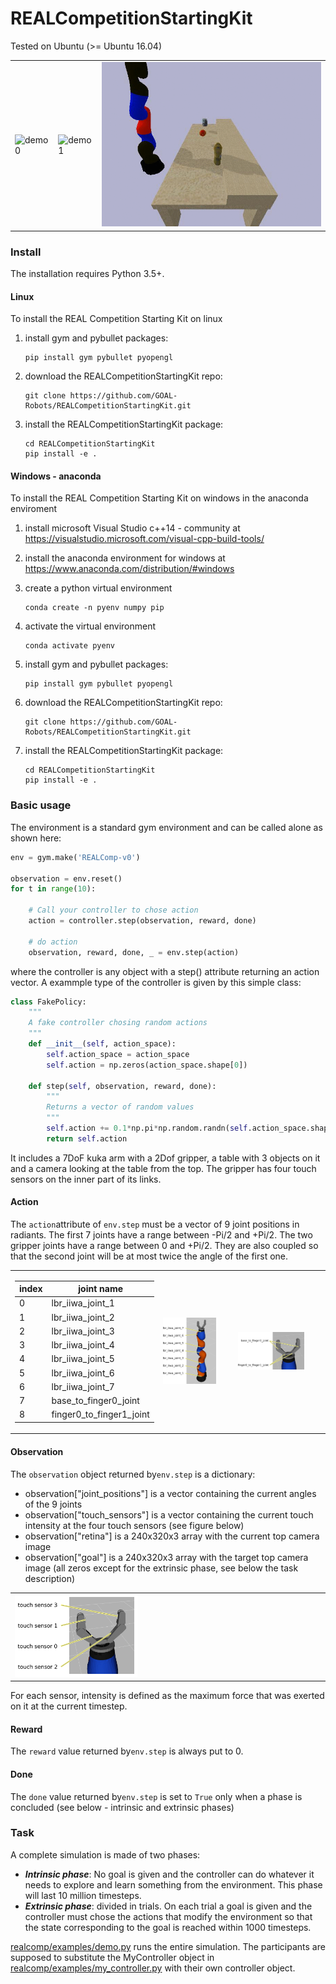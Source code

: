 # REALCompetitionStartingKit
Tested on Ubuntu (>= Ubuntu 16.04)

<TABLE " width="100%" BORDER="0">
<TR>
<TD><img src="docs/figs/demo0.gif" alt="demo0" width="100%"></TD>
<TD><img src="docs/figs/demo1.gif" alt="demo1" width="100%"></TD>
<TD><img src="docs/figs/demo2.gif" alt="demo1" width="100%"></TD>
</TR>
</TABLE>

### Install

The installation requires Python 3.5+.

#### Linux

To install the REAL Competition Starting Kit on linux

1) install gym and pybullet packages:

       pip install gym pybullet pyopengl

2) download the REALCompetitionStartingKit repo:

       git clone https://github.com/GOAL-Robots/REALCompetitionStartingKit.git

3) install the REALCompetitionStartingKit package:

       cd REALCompetitionStartingKit
       pip install -e .

#### Windows - anaconda


To install the REAL Competition Starting Kit on windows in the anaconda enviroment

1) install microsoft Visual Studio c++14 - community at https://visualstudio.microsoft.com/visual-cpp-build-tools/

2) install the anaconda environment for windows at https://www.anaconda.com/distribution/#windows

3) create a python virtual environment

       conda create -n pyenv numpy pip

4) activate the virtual environment

       conda activate pyenv

3) install gym and pybullet packages:

       pip install gym pybullet pyopengl

4) download the REALCompetitionStartingKit repo:

       git clone https://github.com/GOAL-Robots/REALCompetitionStartingKit.git

5) install the REALCompetitionStartingKit package:

       cd REALCompetitionStartingKit
       pip install -e .



### Basic usage

The environment is a standard gym environment and can be called alone as shown here:

```python
env = gym.make('REALComp-v0')

observation = env.reset()  
for t in range(10):
    
    # Call your controller to chose action 
    action = controller.step(observation, reward, done)
    
    # do action
    observation, reward, done, _ = env.step(action)   
```
    
where the controller is any object with a step() attribute returning an action vector.
A  exammple type of the controller is given by this simple class:

```python
class FakePolicy:
    """
    A fake controller chosing random actions
    """
    def __init__(self, action_space):
        self.action_space = action_space
        self.action = np.zeros(action_space.shape[0])

    def step(self, observation, reward, done):
        """
        Returns a vector of random values
        """
        self.action += 0.1*np.pi*np.random.randn(self.action_space.shape[0])
        return self.action
```

It includes a 7DoF kuka arm with a 2Dof gripper, a table with 3 objects on it and a camera looking at the table from the top. 
The gripper has four touch sensors on the inner part of its links.

#### Action
The ```action```attribute  of ```env.step``` must be a  vector of 9 joint positions in radiants.
The first 7 joints have a range between -Pi/2 and +Pi/2.
The two gripper joints have a range between 0 and +Pi/2. They are also coupled so that the second joint will be at most twice the angle of the first one.


<TABLE " width="100%" BORDER="0">
<TR>
<TD>
       
| index |  joint name               |
| ----- | ------------------------- |
|  0    |  lbr_iiwa_joint_1         |
|  1    |  lbr_iiwa_joint_2         |
|  2    |  lbr_iiwa_joint_3         |
|  3    |  lbr_iiwa_joint_4         |
|  4    |  lbr_iiwa_joint_5         |
|  5    |  lbr_iiwa_joint_6         |
|  6    |  lbr_iiwa_joint_7         |
|  7    |  base_to_finger0_joint    |
|  8    |  finger0_to_finger1_joint |

</TD>
<TD><img src="docs/figs/kuka_full_joints.png" alt="kuka_full_joints" width="80%"></TD>
<TD><img src="docs/figs/kuka_gripper_joints.png" alt="kuka_gripper_joints" width="80%"></TD>
</TR>
</TABLE>

#### Observation
The ```observation``` object returned by```env.step``` is a dictionary:
* observation["joint_positions"] is a vector containing the current angles of the 9 joints
* observation["touch_sensors"] is a vector containing the current touch intensity at the four touch sensors (see figure below)
* observation["retina"] is a 240x320x3 array with the current top camera image
* observation["goal"] is a 240x320x3 array with the target top camera image (all zeros except for the extrinsic phase, see below the task description)

<TABLE " width="100%" BORDER="0">
<TR>
</TD>
<TD><img src="docs/figs/kuka_gripper_sensors.png" alt="kuka_sensors" width="40%"></TD>
</TR>
</TABLE>
For each sensor, intensity is defined as the maximum force that was exerted on it at the current timestep.

#### Reward

The ```reward```  value returned by```env.step``` is always put to 0.

#### Done

The ```done```  value returned by```env.step``` is  set to ```True``` only when a phase is concluded (see below - intrinsic and extrinsic phases) 


### Task

A complete simulation is made of two phases:
* ***Intrinsic phase***: No goal is given and the controller can do whatever it needs to explore and learn something from the environment. This phase will last 10 million timesteps.
* ***Extrinsic phase***: divided in trials. On each trial a goal is given and the controller must chose the actions that modify the environment so that the state corresponding to the goal is reached within 1000 timesteps.

[realcomp/examples/demo.py](realcomp/examples/demo.py)  runs the entire simulation. The participants are supposed to substitute the MyController object in  [realcomp/examples/my_controller.py](realcomp/examples/my_controller.py)  with their own controller object.
